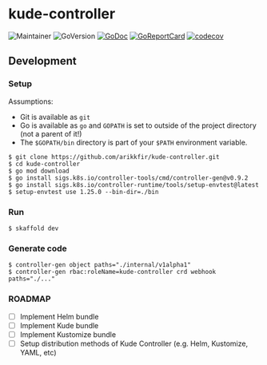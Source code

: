 # kude-controller

![Maintainer](https://img.shields.io/badge/maintainer-arikkfir-blue)
![GoVersion](https://img.shields.io/github/go-mod/go-version/arikkfir/kude-controller.svg)
[![GoDoc](https://img.shields.io/badge/godoc-reference-blue.svg)](https://godoc.org/github.com/arikkfir/kude-controller)
[![GoReportCard](https://goreportcard.com/badge/github.com/arikkfir/kude-controller)](https://goreportcard.com/report/github.com/arikkfir/kude-controller)
[![codecov](https://codecov.io/gh/arikkfir/kude-controller/branch/main/graph/badge.svg?token=QP3OAILB25)](https://codecov.io/gh/arikkfir/kude-controller)

## Development

### Setup

Assumptions:
- Git is available as `git`
- Go is available as `go` and `GOPATH` is set to outside of the project directory (not a parent of it!)
- The `$GOPATH/bin` directory is part of your `$PATH` environment variable.

```shell
$ git clone https://github.com/arikkfir/kude-controller.git
$ cd kude-controller
$ go mod download
$ go install sigs.k8s.io/controller-tools/cmd/controller-gen@v0.9.2
$ go install sigs.k8s.io/controller-runtime/tools/setup-envtest@latest
$ setup-envtest use 1.25.0 --bin-dir=./bin
```

### Run

```shell
$ skaffold dev
```

### Generate code

```shell
$ controller-gen object paths="./internal/v1alpha1"
$ controller-gen rbac:roleName=kude-controller crd webhook paths="./..."
```

### ROADMAP

- [ ] Implement Helm bundle
- [ ] Implement Kude bundle
- [ ] Implement Kustomize bundle
- [ ] Setup distribution methods of Kude Controller (e.g. Helm, Kustomize, YAML, etc)
